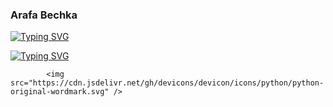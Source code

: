 ###                                               Arafa Bechka

[![Typing SVG](https://readme-typing-svg.demolab.com?font=Fira+Code&size=15&pause=1000&color=56B8F7&center=true&vCenter=true&width=450&height=60&lines=Always+learning+new+things+like%3A+;Machine+Learning+;and+Deep+Learning+projects)](https://git.io/typing-svg)

[![Typing SVG](https://readme-typing-svg.demolab.com?font=Fira+Code&pause=1000&color=F78969&center=true&vCenter=true&width=450&height=60&lines=int%C3%A9ress%C3%A9+par+les+projets+;de+Machine+Learning+;ainsi+que+de+Deep+Learning)](https://git.io/typing-svg)


            <img src="https://cdn.jsdelivr.net/gh/devicons/devicon/icons/python/python-original-wordmark.svg" />
          
